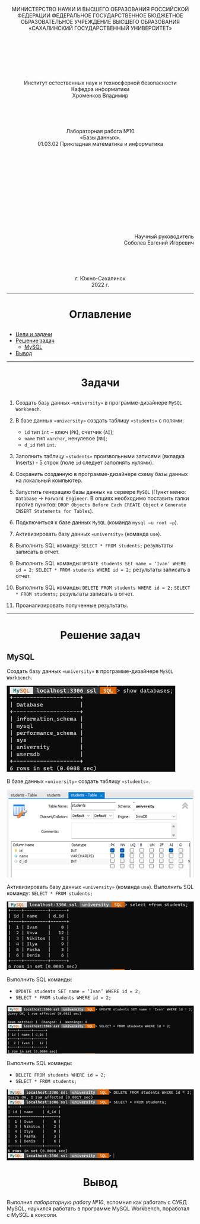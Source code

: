 <p align = "center">МИНИСТЕРСТВО НАУКИ И ВЫСШЕГО ОБРАЗОВАНИЯ
РОССИЙСКОЙ ФЕДЕРАЦИИ
ФЕДЕРАЛЬНОЕ ГОСУДАРСТВЕННОЕ БЮДЖЕТНОЕ
ОБРАЗОВАТЕЛЬНОЕ УЧРЕЖДЕНИЕ ВЫСШЕГО ОБРАЗОВАНИЯ
«САХАЛИНСКИЙ ГОСУДАРСТВЕННЫЙ УНИВЕРСИТЕТ»</p>
<br><br><br><br><br><br>
<p align = "center">Институт естественных наук и техносферной безопасности<br>Кафедра информатики<br>Хроменков Владимир</p>
<br><br><br>
<p align = "center">Лабораторная работа №10<br>«Базы данных».<br>01.03.02 Прикладная математика и информатика</p>
<br><br><br><br><br><br><br><br><br><br><br><br>
<p align = "right">Научный руководитель<br>
Соболев Евгений Игоревич</p>
<br><br><br>
<p align = "center">г. Южно-Сахалинск<br>2022 г.</p>

***

# <p align = "center">Оглавление</p>

- [Цели и задачи](#задачи)
- [Решение задач](#решение-задач)
  - [MySQL](#mysql)
- [Вывод](#вывод)

***

# <p align = "center">Задачи</p>

1. Создать базу данных `«university»` в программе-дизайнере `MySQL Workbench`.

2. В базе данных `«university»` создать таблицу `«students»` с полями:

    - `id` тип `int` – ключ (`PK`), счетчик (`AI`);
    - `name` тип `varchar`, ненулевое (`NN`);
    - `d_id` тип `int`.

3. Заполнить таблицу `«students»` произвольными записями (вкладка Inserts) - 5 строк (поле `id` следует заполнять нулями).

4. Сохранить созданную в программе-дизайнере схему базы данных на локальный компьютер.

5. Запустить генерацию базы данных на сервере `MySQL` (Пункт меню: `Database` -> `Forward Engineer`. В опциях необходимо поставить галки против пунктов: `DROP Objects Before Each CREATE Object` и `Generate INSERT
Statements for Tables`).

6. Подключиться к базе данных `MySQL` (команда `mysql –u root –p`).

7. Активизировать базу данных `«university»` (команда `use`).

8. Выполнить SQL команду: `SELECT * FROM students;` результаты записать в отчет.

9. Выполнить SQL команды:
`UPDATE students SET name = ‘Ivan’ WHERE id = 2;`
`SELECT * FROM students WHERE id = 2;` результаты записать в отчет.

10. Выполнить SQL команды:
`DELETE FROM students WHERE id = 2;`
`SELECT * FROM students;` результаты записать в отчет.

11. Проанализировать полученные результаты.

***

# <p align = "center">Решение задач</p>

## MySQL

Создать базу данных `«university»` в программе-дизайнере `MySQL Workbench`.

![CREATE](img/1.png)

В базе данных `«university»` создать таблицу `«students»`.

![CREATE](img/2.png)

Активизировать базу данных `«university»` (команда `use`).
Выполнить SQL команду: `SELECT * FROM students;`

![SELECT](img/3.png)

Выполнить SQL команды:

- `UPDATE students SET name = ‘Ivan’ WHERE id = 2;`
- `SELECT * FROM students WHERE id = 2;`

![UPDATE](img/4.png)

Выполнить SQL команды:

- `DELETE FROM students WHERE id = 2;`
- `SELECT * FROM students;`

![DELETE](img/5.png)

# <p align = "center">Вывод</p>

Выполнил *лабораторную работу №10*, вспомнил как работать с СУБД MySQL,
научился работать в программе MySQL Workbench, поработал с MySQL в консоли.
